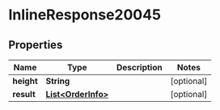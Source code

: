 
# InlineResponse20045

## Properties
Name | Type | Description | Notes
------------ | ------------- | ------------- | -------------
**height** | **String** |  |  [optional]
**result** | [**List&lt;OrderInfo&gt;**](OrderInfo.md) |  |  [optional]



